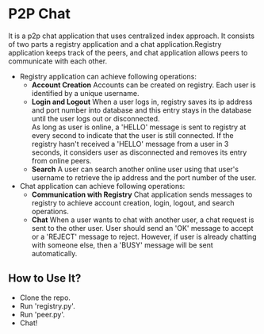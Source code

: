 # P2P Chat
It is a p2p chat application that uses centralized index approach. It consists of two parts a registry application and a chat application.Registry application keeps track of the peers, and chat application allows peers to communicate with each other.
* Registry application can achieve following operations:
    * **Account Creation**
    Accounts can be created on registry. Each user is identified by a unique username.
    * **Login and Logout**
    When a user logs in, registry saves its ip address and port number into database and this entry stays in the database until the user logs out or disconnected.<br/>As long as user is online, a 'HELLO' message is sent to registry at every second to indicate that the user is still connected. If the registry hasn't received a 'HELLO' message from a user in 3 seconds, it considers user as disconnected and removes its entry from online peers.
    * **Search**
    A user can search another online user using that user's username to retrieve the ip address and the port number of the user.
* Chat application can achieve following operations:
    * **Communication with Registry**
    Chat application sends messages to registry to achieve account creation, login, logout, and search operations.
    * **Chat**
    When a user wants to chat with another user, a chat request is sent to the other user. User should send an 'OK' message to accept or a 'REJECT' message to reject. However, if user is already chatting with someone else, then a 'BUSY' message will be sent automatically.

## How to Use It?
* Clone the repo.
* Run 'registry.py'.
* Run 'peer.py'.
* Chat!
